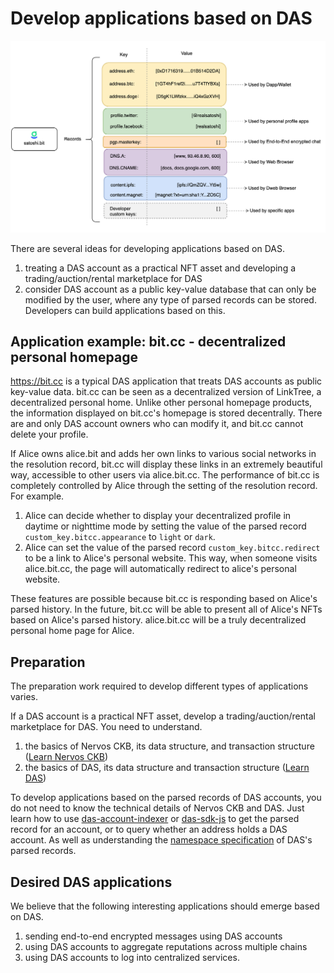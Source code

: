 # Develop applications based on DAS



<img src="image-20210721120500021.png" alt="DAS Records" style="zoom:50%;" />

There are several ideas for developing applications based on DAS.

1. treating a DAS account as a practical NFT asset and developing a trading/auction/rental marketplace for DAS
2. consider DAS account as a public key-value database that can only be modified by the user, where any type of parsed records can be stored. Developers can build applications based on this.





## Application example: bit.cc - decentralized personal homepage

https://bit.cc is a typical DAS application that treats DAS accounts as public key-value data. bit.cc can be seen as a decentralized version of LinkTree, a decentralized personal home. Unlike other personal homepage products, the information displayed on bit.cc's homepage is stored decentrally. There are and only DAS account owners who can modify it, and bit.cc cannot delete your profile.



If Alice owns alice.bit and adds her own links to various social networks in the resolution record, bit.cc will display these links in an extremely beautiful way, accessible to other users via alice.bit.cc. The performance of bit.cc is completely controlled by Alice through the setting of the resolution record. For example.

1. Alice can decide whether to display your decentralized profile in daytime or nighttime mode by setting the value of the parsed record `custom_key.bitcc.appearance` to `light` or `dark`.
2. Alice can set the value of the parsed record `custom_key.bitcc.redirect` to be a link to Alice's personal website. This way, when someone visits alice.bit.cc, the page will automatically redirect to alice's personal website.



These features are possible because bit.cc is responding based on Alice's parsed history. In the future, bit.cc will be able to present all of Alice's NFTs based on Alice's parsed history. alice.bit.cc will be a truly decentralized personal home page for Alice.



## Preparation

The preparation work required to develop different types of applications varies.

If a DAS account is a practical NFT asset, develop a trading/auction/rental marketplace for DAS. You need to understand.

1. the basics of Nervos CKB, its data structure, and transaction structure ([Learn Nervos CKB](https://nervos.org))
2. the basics of DAS, its data structure and transaction structure ([Learn DAS](https://github.com/DeAccountSystems/das-contracts))



To develop applications based on the parsed records of DAS accounts, you do not need to know the technical details of Nervos CKB and DAS. Just learn how to use [das-account-indexer](https://github.com/DeAccountSystems/das_account_indexer) or [das-sdk-js](https://github.com/DeAccountSystems/das-sdk-js) to get the parsed record for an account, or to query whether an address holds a DAS account. As well as understanding the [namespace specification](records-key-namespace.md) of DAS's parsed records.



## Desired DAS applications

We believe that the following interesting applications should emerge based on DAS.

1. sending end-to-end encrypted messages using DAS accounts
2. using DAS accounts to aggregate reputations across multiple chains
3. using DAS accounts to log into centralized services. 
